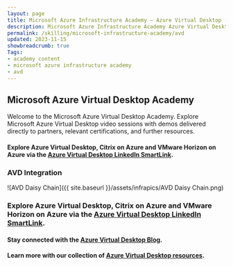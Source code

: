 ```yaml
---
layout: page
title: Microsoft Azure Infrastructure Academy — Azure Virtual Desktop (AVD)
description: Microsoft Azure Infrastructure Academy Azure Virtual Desktop (AVD).
permalink: /skilling/microsoft-infrastructure-academy/avd
updated: 2023-11-15
showbreadcrumb: true
Tags:
- academy content
- microsoft azure infrastructure academy
- avd
---
```


## Microsoft Azure Virtual Desktop Academy
Welcome to the Microsoft Azure Virtual Desktop Academy. Explore Microsoft Azure Virtual Desktop video sessions with demos delivered directly to partners, relevant certifications, and further resources.

#### Explore Azure Virtual Desktop, Citrix on Azure and VMware Horizon on Azure via the [Azure Virtual Desktop LinkedIn SmartLink](https://aka.ms/avdsmartlink).

### AVD Integration

![AVD Daisy Chain]({{ site.baseurl }}/assets/infrapics/AVD Daisy Chain.png)

### Explore Azure Virtual Desktop, Citrix on Azure and VMware Horizon on Azure via the [Azure Virtual Desktop LinkedIn SmartLink](https://aka.ms/avdsmartlink).

#### Stay connected with the [Azure Virtual Desktop Blog](https://techcommunity.microsoft.com/t5/azure-virtual-desktop-blog/bg-p/AzureVirtualDesktopBlog).

#### Learn more with our collection of [Azure Virtual Desktop resources](/PartnerResources/skilling/microsoft-infrastructure-academy/resources/azure-virtual-desktop).